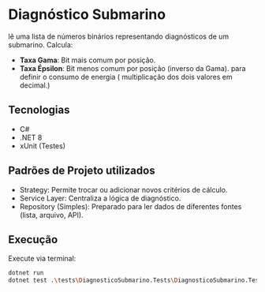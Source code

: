 # Diagnóstico Submarino

lê uma lista de números binários representando diagnósticos de um submarino. Calcula:
- **Taxa Gama**: Bit mais comum por posição.
- **Taxa Épsilon**: Bit menos comum por posição (inverso da Gama).
para definir o consumo de energia ( multiplicação dos dois valores em decimal.)

## Tecnologias
- C#
- .NET 8
- xUnit (Testes)

## Padrões de Projeto utilizados 
- Strategy: Permite trocar ou adicionar novos critérios de cálculo.
- Service Layer: Centraliza a lógica de diagnóstico.
- Repository (Simples): Preparado para ler dados de diferentes fontes (lista, arquivo, API).


## Execução
Execute via terminal:

```bash
dotnet run
dotnet test .\tests\DiagnosticoSubmarino.Tests\DiagnosticoSubmarino.Tests.csproj

